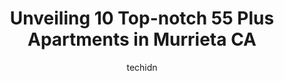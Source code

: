 ---
layout: ampstory
image: https://i0.wp.com/www.depkes.org/wp-content/uploads/2023/06/55-plus-apartments-0-in-murrieta-ca-1685809154.jpeg?resize=640,853
author: techidn
featured: false
description: Discover the impressive array of 55 Plus Apartments options in Murrieta CA, where you can find 10 of the largest 55 Plus Apartments establishments in the area. From renowned classics to hidd
title: Unveiling 10 Top-notch 55 Plus Apartments in Murrieta CA
cover:
   title: Unveiling 10 Top-notch 55 Plus Apartments in Murrieta CA
   subtitle: Rickpate
   background: https://www.depkes.org/wp-content/uploads/2023/06/55-plus-apartments-0-in-murrieta-ca-1685809154.jpeg

pages: 
 - layout: thirds
   top: <h1>#1 Hilltop at Winchester Creek</h1>
   bottom: "<p>This a beautiful place to live, the scenery of the area is well planned. The place is well kept and maintained.I personally really enjoy living here. Norma and Roxana are</p>"
   background: https://www.depkes.org/wp-content/uploads/2023/06/55-plus-apartments-1-in-murrieta-ca-1685809155.jpeg
   backgroundblur: true
 - layout: thirds
   top: <h1>#2 Amanda Park Senior Apartments</h1>
   bottom: "<p>Our maintenance supervisor is wonderful. He has two workers they all three do a great job. Best ever. I feel our supervisor needs more help. They work very hard to keep t</p>"
   background: https://www.depkes.org/wp-content/uploads/2023/06/55-plus-apartments-2-in-murrieta-ca-1685809155.jpeg
   cta:
      link: https://www.depkes.org/blog/unveiling-10-top-notch-55-plus-apartments-in-murrieta-ca/
      text: Unveiling 10 Top-notch 55 Plus Apartments in Murrieta CA
 - layout: thirds
   top: <h1>#3 Eagle Glen Apartments</h1>
   bottom: "<p>38245 Murrieta Hot Springs Rd, Murrieta, CA 92563, United States</p>"
   background: https://www.depkes.org/wp-content/uploads/2023/06/55-plus-apartments-3-in-murrieta-ca-1685809156.jpeg
   cta:
      link: https://www.depkes.org/blog/unveiling-10-top-notch-55-plus-apartments-in-murrieta-ca/
      text: Unveiling 10 Top-notch 55 Plus Apartments in Murrieta CA
 - layout: thirds
   top: <h1>#4 Murrieta Meadows Apartments</h1>
   bottom: "<p>40125 Los Alamos Rd B116, Murrieta, CA 92562, United States</p>"
   background: https://images.unsplash.com/photo-1484589065579-248aad0d8b13?ixlib=rb-4.0.3&ixid=MnwxMjA3fDB8MHxwaG90by1wYWdlfHx8fGVufDB8fHx8&auto=format&fit=crop&w=640&h=853&q=80
   cta:
      link: https://www.depkes.org/blog/unveiling-10-top-notch-55-plus-apartments-in-murrieta-ca/
      text: Unveiling 10 Top-notch 55 Plus Apartments in Murrieta CA
 - layout: thirds
   top: <h1>#5 Sonoma at Mapleton Apartments</h1>
   bottom: "<p>33600 Mapleton Ave, Murrieta, CA 92563, United States</p>"
   background: https://images.unsplash.com/photo-1462556791646-c201b8241a94?ixlib=rb-4.0.3&ixid=MnwxMjA3fDB8MHxwaG90by1wYWdlfHx8fGVufDB8fHx8&auto=format&fit=crop&w=640&h=853&q=80
   cta:
      link: https://www.depkes.org/blog/unveiling-10-top-notch-55-plus-apartments-in-murrieta-ca/
      text: Unveiling 10 Top-notch 55 Plus Apartments in Murrieta CA
 - layout: thirds
   top: <h1>#6 Holiday, Chateau at Harveston</h1>
   bottom: "<p>40024 Harveston Dr, Temecula, CA 92591, United States</p>"
   background: https://images.unsplash.com/photo-1591393223703-56fe1347ac62?ixlib=rb-4.0.3&ixid=MnwxMjA3fDB8MHxwaG90by1wYWdlfHx8fGVufDB8fHx8&auto=format&fit=crop&w=640&h=853&q=80
   cta:
      link: https://www.depkes.org/blog/unveiling-10-top-notch-55-plus-apartments-in-murrieta-ca/
      text: Unveiling 10 Top-notch 55 Plus Apartments in Murrieta CA
 - layout: thirds
   top: <h1>#7 Renaissance Village Murrieta</h1>
   bottom: "<p>24271 Jackson Ave, Murrieta, CA 92562, United States</p>"
   background: https://images.unsplash.com/photo-1515405295579-ba7b45403062?ixlib=rb-4.0.3&ixid=MnwxMjA3fDB8MHxwaG90by1wYWdlfHx8fGVufDB8fHx8&auto=format&fit=crop&w=640&h=853&q=80
   cta:
      link: https://www.depkes.org/blog/unveiling-10-top-notch-55-plus-apartments-in-murrieta-ca/
      text: Unveiling 10 Top-notch 55 Plus Apartments in Murrieta CA
 - layout: thirds
   middle: Continue reading...
   background: https://images.unsplash.com/photo-1574169208507-84376144848b?ixlib=rb-4.0.3&ixid=MnwxMjA3fDB8MHxwaG90by1wYWdlfHx8fGVufDB8fHx8&auto=format&fit=crop&w=640&h=853&q=80
   cta:
      link: https://www.depkes.org/blog/unveiling-10-top-notch-55-plus-apartments-in-murrieta-ca/
      text: Unveiling 10 Top-notch 55 Plus Apartments in Murrieta CA
      
---